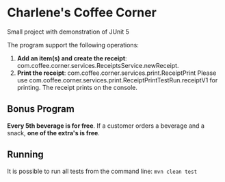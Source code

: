 # Charlene's Coffee Corner
Small project with demonstration of JUnit 5 


The program support the following operations:
1. **Add an item(s) and create the receipt**: com.coffee.corner.services.ReceiptsService.newReceipt. 
2. **Print the receipt**: com.coffee.corner.services.print.ReceiptPrint
Please use com.coffee.corner.services.print.ReceiptPrintTestRun.receiptV1 for printing.
The receipt prints on the console.

## Bonus Program
**Every 5th beverage is for free**.
If a customer orders a beverage and a snack, **one of the extra's is free**.

## Running
It is possible to run all tests from the command line: `mvn clean test`

